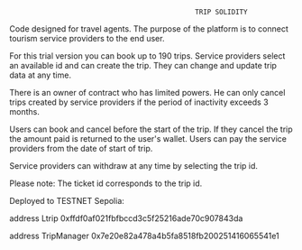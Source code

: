                                                   TRIP SOLIDITY

Code designed for travel agents. 
The purpose of the platform is to connect tourism service providers to the end user. 

For this trial version you can book up to 190 trips.
Service providers select an available id and can create the trip. 
They can change and update trip data at any time.

There is an owner of contract who has limited powers. 
He can only cancel trips created by service providers if the period of inactivity exceeds 3 months.

Users can book and cancel before the start of the trip. 
If they cancel the trip the amount paid is returned to the user's wallet. 
Users can pay the service providers from the date of start of trip.

Service providers can withdraw at any time by selecting the trip id.



Please note: The ticket id corresponds to the trip id.

Deployed to TESTNET Sepolia:

address Ltrip  0xffdf0af021fbfbccd3c5f25216ade70c907843da

address TripManager  0x7e20e82a478a4b5fa8518fb200251416065541e1

